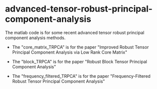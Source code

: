 # advanced-tensor-robust-principal-component-analysis

The matlab code is for some recent advanced tensor robust principal component analysis methods.

- The "core_matrix_TRPCA" is for the paper "Improved Robust Tensor Principal Component Analysis via Low Rank Core Matrix"

- The "block_TRPCA" is for the paper "Robust Block Tensor Principal Component Analysis"

- The "frequency_filtered_TRPCA" is for the paper "Frequency-Filtered Robust Tensor Principal Component Analysis"
